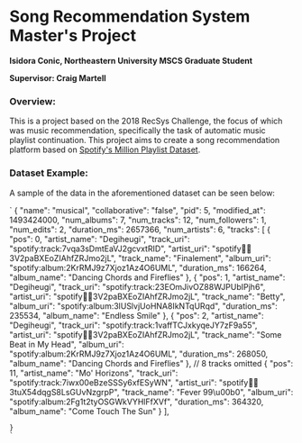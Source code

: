 # Song Recommendation System Master's Project
**Isidora Conic, Northeastern University MSCS Graduate Student**

**Supervisor: Craig Martell**

### Overview:

This is a project based on the 2018 RecSys Challenge, the focus of which was music recommendation, specifically the task of automatic music playlist continuation. This project aims to create a song recommendation platform based on [Spotify's Million Playlist Dataset](https://research.atspotify.com/the-million-playlist-dataset-remastered/).


### Dataset Example:
A sample of the data in the aforementioned dataset can be seen below:

`
{
        "name": "musical",
        "collaborative": "false",
        "pid": 5,
        "modified_at": 1493424000,
        "num_albums": 7,
        "num_tracks": 12,
        "num_followers": 1,
        "num_edits": 2,
        "duration_ms": 2657366,
        "num_artists": 6,
        "tracks": [
            {
                "pos": 0,
                "artist_name": "Degiheugi",
                "track_uri": "spotify:track:7vqa3sDmtEaVJ2gcvxtRID",
                "artist_uri": "spotify:artist:3V2paBXEoZIAhfZRJmo2jL",
                "track_name": "Finalement",
                "album_uri": "spotify:album:2KrRMJ9z7Xjoz1Az4O6UML",
                "duration_ms": 166264,
                "album_name": "Dancing Chords and Fireflies"
            },
            {
                "pos": 1,
                "artist_name": "Degiheugi",
                "track_uri": "spotify:track:23EOmJivOZ88WJPUbIPjh6",
                "artist_uri": "spotify:artist:3V2paBXEoZIAhfZRJmo2jL",
                "track_name": "Betty",
                "album_uri": "spotify:album:3lUSlvjUoHNA8IkNTqURqd",
                "duration_ms": 235534,
                "album_name": "Endless Smile"
            },
            {
                "pos": 2,
                "artist_name": "Degiheugi",
                "track_uri": "spotify:track:1vaffTCJxkyqeJY7zF9a55",
                "artist_uri": "spotify:artist:3V2paBXEoZIAhfZRJmo2jL",
                "track_name": "Some Beat in My Head",
                "album_uri": "spotify:album:2KrRMJ9z7Xjoz1Az4O6UML",
                "duration_ms": 268050,
                "album_name": "Dancing Chords and Fireflies"
            },
            // 8 tracks omitted
            {
                "pos": 11,
                "artist_name": "Mo' Horizons",
                "track_uri": "spotify:track:7iwx00eBzeSSSy6xfESyWN",
                "artist_uri": "spotify:artist:3tuX54dqgS8LsGUvNzgrpP",
                "track_name": "Fever 99\u00b0",
                "album_uri": "spotify:album:2Fg1t2tyOSGWkVYHlFfXVf",
                "duration_ms": 364320,
                "album_name": "Come Touch The Sun"
            }
        ],

    }
    `
